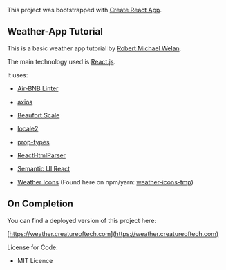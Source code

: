 This project was bootstrapped with [Create React App](https://github.com/facebookincubator/create-react-app).

## Weather-App Tutorial

This is a basic weather app tutorial by [Robert Michael Welan](https://github.com/robwelan).

The main technology used is [React.js](https://reactjs.org/).

It uses:

- [Air-BNB Linter](https://www.npmjs.com/package/eslint-config-airbnb)

- [axios](https://github.com/axios/axios)

- [Beaufort Scale](https://github.com/alterebro/beaufort-scale)

- [locale2](https://github.com/moimikey/locale2)

- [prop-types](https://www.npmjs.com/package/prop-types)

- [ReactHtmlParser](https://github.com/wrakky/react-html-parser)

- [Semantic UI React](https://react.semantic-ui.com/introduction)

- [Weather Icons](https://github.com/erikflowers/weather-icons) (Found here on npm/yarn: [weather-icons-tmp](https://www.npmjs.com/package/weather-icons-tmp))

## On Completion

You can find a deployed version of this project here:

[https://weather.creatureoftech.com](https://weather.creatureoftech.com)

License for Code:

- MIT Licence